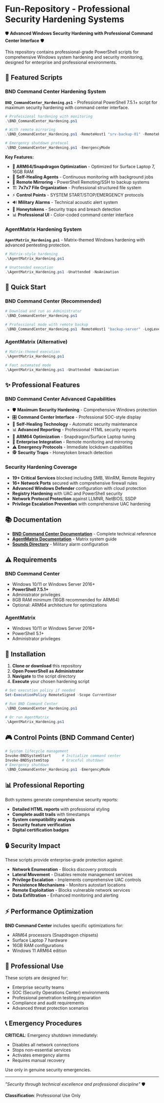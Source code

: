 # Fun-Repository - Professional Security Hardening Systems

🛡️ **Advanced Windows Security Hardening with Professional Command Center Interface** 🛡️

This repository contains professional-grade PowerShell scripts for comprehensive Windows system hardening and security monitoring, designed for enterprise and professional environments.

## 🎯 Featured Scripts

### BND Command Center Hardening System
**`BND_CommandCenter_Hardening.ps1`** - Professional PowerShell 7.5.1+ script for maximum security hardening with command center interface.

```powershell
# Professional hardening with monitoring
.\BND_CommandCenter_Hardening.ps1

# With remote mirroring
.\BND_CommandCenter_Hardening.ps1 -RemoteHost1 "srv-backup-01" -RemoteHost2 "srv-mirror-02"

# Emergency shutdown protocol
.\BND_CommandCenter_Hardening.ps1 -EmergencyMode
```

**Key Features:**
- 🔧 **ARM64/Snapdragon Optimization** - Optimized for Surface Laptop 7, 16GB RAM
- 🤖 **Self-Healing Agents** - Continuous monitoring with background jobs  
- 📡 **Remote Mirroring** - PowerShell Remoting/SSH to backup systems
- 🏗️ **7x7x7 File Organization** - Professional structured file system
- ⚡ **Control Points** - SYSTEM START/STOP/EMERGENCY protocols
- 🔊 **Military Alarms** - Technical acoustic alert system
- 🍯 **Honeytokens** - Security traps and breach detection
- 📊 **Professional UI** - Color-coded command center interface

### AgentMatrix Hardening System  
**`AgentMatrix_Hardening.ps1`** - Matrix-themed Windows hardening with advanced pentesting protection.

```powershell
# Matrix-style hardening
.\AgentMatrix_Hardening.ps1

# Unattended execution
.\AgentMatrix_Hardening.ps1 -Unattended -NoAnimation
```

## 🚀 Quick Start

### BND Command Center (Recommended)
```powershell
# Download and run as Administrator
.\BND_CommandCenter_Hardening.ps1

# Professional mode with remote backup
.\BND_CommandCenter_Hardening.ps1 -RemoteHost1 "backup-server" -LogLevel DEBUG
```

### AgentMatrix (Alternative)
```powershell
# Matrix-themed execution
.\AgentMatrix_Hardening.ps1

# Fast automated mode
.\AgentMatrix_Hardening.ps1 -Unattended -NoAnimation
```

## ✨ Professional Features

### BND Command Center Advanced Capabilities
- 🛡️ **Maximum Security Hardening** - Comprehensive Windows protection
- 🎛️ **Command Center Interface** - Professional SOC-style display
- 🔄 **Self-Healing Technology** - Automatic security maintenance
- 📊 **Advanced Reporting** - Professional HTML security reports
- 🎯 **ARM64 Optimization** - Snapdragon/Surface Laptop tuning
- 🔐 **Enterprise Integration** - Remote monitoring and mirroring
- ⚠️ **Emergency Protocols** - Immediate lockdown capabilities
- 🕵️ **Security Traps** - Honeytoken breach detection

### Security Hardening Coverage
- **19+ Critical Services** blocked including SMB, WinRM, Remote Registry
- **16+ Network Ports** secured with comprehensive firewall rules
- **Advanced Windows Defender** configuration with cloud protection
- **Registry Hardening** with UAC and PowerShell security
- **Network Protocol Protection** against LLMNR, NetBIOS, SSDP
- **Privilege Escalation Prevention** with comprehensive UAC hardening

## 📚 Documentation

- **[BND Command Center Documentation](BND_CommandCenter_Documentation.md)** - Complete technical reference
- **[AgentMatrix Documentation](AgentMatrix_Documentation.md)** - Matrix system guide
- **[Sounds Directory](Sounds/README.md)** - Military alarm configuration

## ⚠️ Requirements

### BND Command Center
- Windows 10/11 or Windows Server 2016+
- **PowerShell 7.5.1+**
- Administrator privileges
- 8GB RAM minimum (16GB recommended for ARM64)
- Optional: ARM64 architecture for optimizations

### AgentMatrix
- Windows 10/11 or Windows Server 2016+
- PowerShell 5.1+
- Administrator privileges

## 🔧 Installation

1. **Clone or download** this repository
2. **Open PowerShell as Administrator**
3. **Navigate** to the script directory
4. **Execute** your chosen hardening script

```powershell
# Set execution policy if needed
Set-ExecutionPolicy RemoteSigned -Scope CurrentUser

# Run BND Command Center
.\BND_CommandCenter_Hardening.ps1

# Or run AgentMatrix
.\AgentMatrix_Hardening.ps1
```

## 🎮 Control Points (BND Command Center)

```powershell
# System lifecycle management
Invoke-BNDSystemStart     # Initialize command center
Invoke-BNDSystemStop      # Graceful shutdown  
# Emergency shutdown
.\BND_CommandCenter_Hardening.ps1 -EmergencyMode
```

## 📊 Professional Reporting

Both systems generate comprehensive security reports:
- **Detailed HTML reports** with professional styling
- **Complete audit trails** with timestamps
- **System compatibility analysis**
- **Security feature verification**
- **Digital certification badges**

## 🔒 Security Impact

These scripts provide enterprise-grade protection against:
- **Network Enumeration** - Blocks discovery protocols
- **Lateral Movement** - Disables remote management services  
- **Privilege Escalation** - Implements comprehensive UAC controls
- **Persistence Mechanisms** - Monitors autostart locations
- **Remote Exploitation** - Blocks vulnerable network services
- **Data Exfiltration** - Enhanced monitoring and alerting

## ⚡ Performance Optimization

**BND Command Center** includes specific optimizations for:
- ARM64 processors (Snapdragon chipsets)
- Surface Laptop 7 hardware
- 16GB RAM configurations
- Windows 11 ARM64 edition

## 🤝 Professional Use

These scripts are designed for:
- Enterprise security teams
- SOC (Security Operations Center) environments
- Professional penetration testing preparation
- Compliance and audit requirements
- Advanced threat protection scenarios

## 📞 Emergency Procedures

**CRITICAL**: Emergency shutdown immediately:
- Disables all network connections
- Stops non-essential services
- Activates emergency alarms
- Requires manual recovery

Use only in genuine security emergencies.

---

*"Security through technical excellence and professional discipline"* 🛡️

**Classification**: Professional Use Only